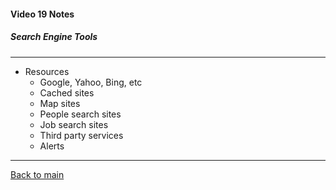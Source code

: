 #### Video 19 Notes

##### Search Engine Tools

---

- Resources
  - Google, Yahoo, Bing, etc
  - Cached sites
  - Map sites
  - People search sites
  - Job search sites
  - Third party services
  - Alerts

---

[Back to main](https://github.com/rot0xd/CBTNuggets/blob/master/CEHv9/README.md)

